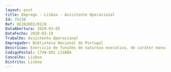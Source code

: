 ```yaml
--- 
layout: post
title: Emprego - Lisboa - Assistente Operacional
Id: 75238
Ref: OE202003/0119
DataAbertura: 2020-03-05
DataFecho: 2020-03-19
Trabalho: Assistente Operacional
Empregador: Biblioteca Nacional de Portugal
Descricao: Exercício de funções de natureza executiva, de caráter manual ou mecânico e de tarefas de apoio elementares, indispensáveis ao funcionamento dos órgãos e serviços, podendo comportar esforços físicos. Estas funções caracterizam se pelo exercício de tarefas de acondicionamento de documentação, arrumação de espécies nos depósitos, colaborando na sua organização e gestão, tarefas de digitalização e outros trabalhos que podem comportar esforço físico e que lhe sejam determinados pela entidade empregadora associados ao ambiente organizacional.
CodigoPostal: 1749-081 LISBOA
Concelho: Lisboa
Distrito: Lisboa
--- 
```

